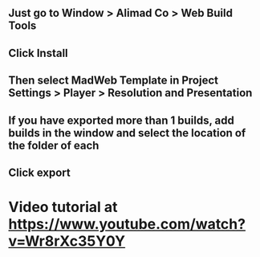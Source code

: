 ## Just go to Window > Alimad Co > Web Build Tools
## Click Install 
## Then select MadWeb Template in Project Settings > Player > Resolution and Presentation

## If you have exported more than 1 builds, add builds in the window and select the location of the folder of each
## Click export

# Video tutorial at https://www.youtube.com/watch?v=Wr8rXc35Y0Y